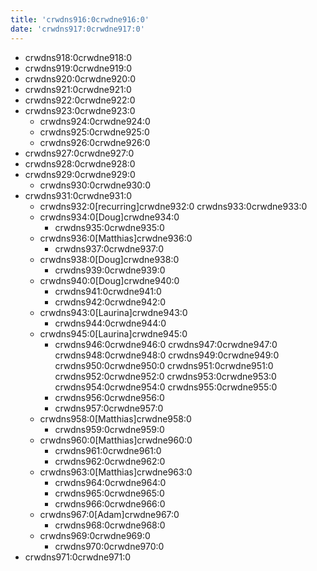 ```yaml
---
title: 'crwdns916:0crwdne916:0'
date: 'crwdns917:0crwdne917:0'
---
```

- crwdns918:0crwdne918:0
- crwdns919:0crwdne919:0
- crwdns920:0crwdne920:0
- crwdns921:0crwdne921:0
- crwdns922:0crwdne922:0
- crwdns923:0crwdne923:0 
  - crwdns924:0crwdne924:0
  - crwdns925:0crwdne925:0
  - crwdns926:0crwdne926:0
- crwdns927:0crwdne927:0
- crwdns928:0crwdne928:0
- crwdns929:0crwdne929:0 
  - crwdns930:0crwdne930:0
- crwdns931:0crwdne931:0 
  - crwdns932:0[recurring]crwdne932:0 crwdns933:0crwdne933:0
  - crwdns934:0[Doug]crwdne934:0 
    - crwdns935:0crwdne935:0
  - crwdns936:0[Matthias]crwdne936:0 
    - crwdns937:0crwdne937:0
  - crwdns938:0[Doug]crwdne938:0 
    - crwdns939:0crwdne939:0
  - crwdns940:0[Doug]crwdne940:0 
    - crwdns941:0crwdne941:0
    - crwdns942:0crwdne942:0
  - crwdns943:0[Laurina]crwdne943:0 
    - crwdns944:0crwdne944:0
  - crwdns945:0[Laurina]crwdne945:0 
    - crwdns946:0crwdne946:0 crwdns947:0crwdne947:0 crwdns948:0crwdne948:0 crwdns949:0crwdne949:0 crwdns950:0crwdne950:0 crwdns951:0crwdne951:0 crwdns952:0crwdne952:0 crwdns953:0crwdne953:0 crwdns954:0crwdne954:0 crwdns955:0crwdne955:0
    - crwdns956:0crwdne956:0
    - crwdns957:0crwdne957:0
  - crwdns958:0[Matthias]crwdne958:0 
    - crwdns959:0crwdne959:0
  - crwdns960:0[Matthias]crwdne960:0 
    - crwdns961:0crwdne961:0
    - crwdns962:0crwdne962:0
  - crwdns963:0[Matthias]crwdne963:0 
    - crwdns964:0crwdne964:0
    - crwdns965:0crwdne965:0
    - crwdns966:0crwdne966:0
  - crwdns967:0[Adam]crwdne967:0 
    - crwdns968:0crwdne968:0
  - crwdns969:0crwdne969:0 
    - crwdns970:0crwdne970:0
- crwdns971:0crwdne971:0
